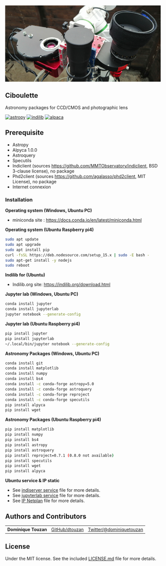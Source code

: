 ![CIBOULETTE](title.png?raw=true "Ciboulette") 
## Ciboulette
Astronomy packages for CCD/CMOS and photographic lens

[![astropy](http://img.shields.io/badge/powered%20by-AstroPy-orange.svg?style=flat)](http://www.astropy.org/) 
[![indilib](http://img.shields.io/badge/powered%20by-Indilib-orange.svg?style=flat)](http://www.indilib.org)
[![alpaca](http://img.shields.io/badge/powered%20by-Alpaca-orange.svg?style=flat)](https://ascom-standards.org/Developer/Alpaca.htm) 

## Prerequisite
  - Astropy
  - Alpyca 1.0.0
  - Astroquery
  - Specutils
  - Indiclient (sources https://github.com/MMTObservatory/indiclient, BSD 3-clause license), no package 
  - Phd2client (sources https://github.com/agalasso/phd2client, MIT License), no package 
  - Internet connexion

### Installation
**Operating system (Windows, Ubuntu PC)**
  - miniconda site : https://docs.conda.io/en/latest/miniconda.html

**Operating system (Ubuntu Raspberry pi4)**
```sh
sudo apt update
sudo apt upgrade
sudo apt install pip
curl -fsSL https://deb.nodesource.com/setup_15.x | sudo -E bash -
sudo apt-get install -y nodejs
sudo reboot
```

**Indilib for (Ubuntu)**
  
  - Indilib.org site: https://indilib.org/download.html

**Jupyter lab (Windows, Ubuntu PC)**
```sh
conda install jupyter
conda install jupyterlab
jupyter notebook --generate-config
```      

**Jupyter lab (Ubuntu Raspberry pi4)**
```sh
pip install jupyter
pip install jupyterlab
~/.local/bin/jupyter notebook --generate-config
```      

**Astronomy Packages (Windows, Ubuntu PC)**
```sh
conda install git
conda install matplotlib
conda install numpy
conda install bs4
conda install -c conda-forge astropy=5.0
conda install -c conda-forge astroquery
conda install -c conda-forge reproject
conda install -c conda-forge specutils
pip install alpyca
pip install wget
```      

**Astronomy Packages (Ubuntu Raspberry pi4)**
```sh
pip install matplotlib
pip install numpy
pip install bs4
pip install astropy
pip install astroquery
pip install reproject=0.7.1 (0.8.0 not available)
pip install specutils
pip install wget
pip install alpyca
```      

**Ubuntu service & IP static**

  - See [indiserver service](./configuration/indiserver.service) file for more details.
  - See [jupyterlab service](./configuration/jupyterlab.service) file for more details.
  - See [IP Netplan](./configuration/ip.netplan) file for more details.


## Authors and Contributors

<table><tbody>
<tr><th align="left">Dominique Touzan</th><td><a href="https://github.com/dtouzan/ciboulette">GitHub/dtouzan</a></td><td><a href="http://twitter.com/dominiquetouzan">Twitter/@dominiquetouzan</a></td></tr>
</tbody></table>


## License

Under the MIT license. See the included [LICENSE.md](./LICENSE.md) file for more details.
